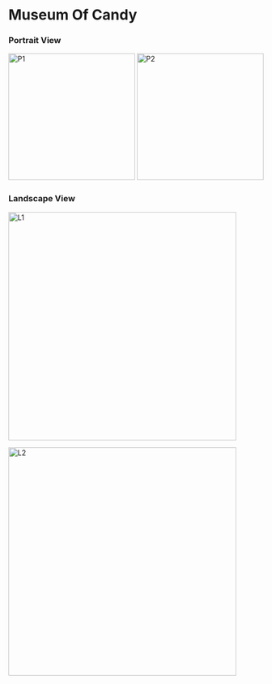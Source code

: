 # Museum Of Candy
### Portrait View
<p align="left">
  <img src="https://user-images.githubusercontent.com/88530104/172125074-c359e785-e2a6-45b3-abb5-25eb994d7a6d.png" width="250" title="P1">
    <img src="https://user-images.githubusercontent.com/88530104/172125171-b4b1a782-1578-4a4a-bc58-121234bf6230.png" width="250" title="P2">
  </p>

### Landscape View
<p align="left">
  <img src="https://user-images.githubusercontent.com/88530104/172125114-41c61ea0-c3d0-4cc0-94a7-eb7f31d3828c.png" width="450" title="L1">
</p>
<p align="left">
  <img src="https://user-images.githubusercontent.com/88530104/172125158-bfbc8cab-3f45-44e2-ba35-be8dc6d1dbd6.png" width="450" title="L2">
</p>
